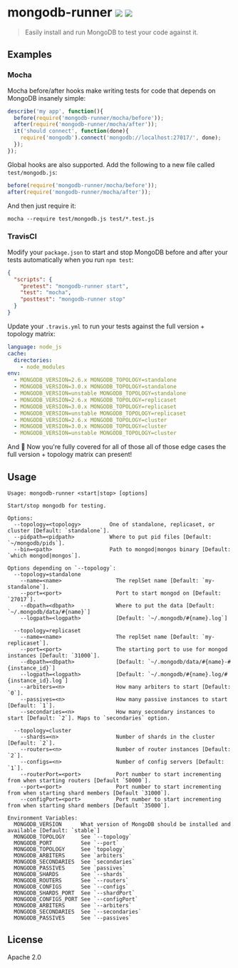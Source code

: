 # mongodb-runner [![][npm_img]][npm_url] [![][travis_img]][travis_url]

> Easily install and run MongoDB to test your code against it.

## Examples

### Mocha

Mocha before/after hooks make writing tests for code that depends on MongoDB insanely simple:

```javascript
describe('my app', function(){
  before(require('mongodb-runner/mocha/before'));
  after(require('mongodb-runner/mocha/after'));
  it('should connect', function(done){
    require('mongodb').connect('mongodb://localhost:27017/', done);
  });
});
```

Global hooks are also supported.  Add the following to a new file called `test/mongodb.js`:

```javascript
before(require('mongodb-runner/mocha/before'));
after(require('mongodb-runner/mocha/after'));
```

And then just require it:

```
mocha --require test/mongodb.js test/*.test.js
```

### TravisCI

Modify your `package.json` to start and stop MongoDB before and after your tests
automatically when you run `npm test`:

```json
{
  "scripts": {
    "pretest": "mongodb-runner start",
    "test": "mocha",
    "posttest": "mongodb-runner stop"
  }
}
```

Update your `.travis.yml` to run your tests against the full version + topology matrix:

```yaml
language: node_js
cache:
  directories:
    - node_modules
env:
  - MONGODB_VERSION=2.6.x MONGODB_TOPOLOGY=standalone
  - MONGODB_VERSION=3.0.x MONGODB_TOPOLOGY=standalone
  - MONGODB_VERSION=unstable MONGODB_TOPOLOGY=standalone
  - MONGODB_VERSION=2.6.x MONGODB_TOPOLOGY=replicaset
  - MONGODB_VERSION=3.0.x MONGODB_TOPOLOGY=replicaset
  - MONGODB_VERSION=unstable MONGODB_TOPOLOGY=replicaset
  - MONGODB_VERSION=2.6.x MONGODB_TOPOLOGY=cluster
  - MONGODB_VERSION=3.0.x MONGODB_TOPOLOGY=cluster
  - MONGODB_VERSION=unstable MONGODB_TOPOLOGY=cluster
```

And :tada: Now you're fully covered for all of those all of those edge cases the full
version + topology matrix can present!

## Usage

```
Usage: mongodb-runner <start|stop> [options]

Start/stop mongodb for testing.

Options:
  --topology=<topology>         One of standalone, replicaset, or cluster [Default: `standalone`].
  --pidpath=<pidpath>           Where to put pid files [Default: `~/mongodb/pids`].
  --bin=<path>                  Path to mongod|mongos binary [Default: `which mongod|mongos`].

Options depending on `--topology`:
  --topology=standalone
    --name=<name>                 The replSet name [Default: `my-standalone`].
    --port=<port>                 Port to start mongod on [Default: `27017`].
    --dbpath=<dbpath>             Where to put the data [Default: `~/.mongodb/data/#{name}`]
    --logpath=<logpath>           [Default: `~/.mongodb/#{name}.log`]

  --topology=replicaset
    --name=<name>                 The replSet name [Default: `my-replicaset`].
    --port=<port>                 The starting port to use for mongod instances [Default: `31000`].
    --dbpath=<dbpath>             [Default: `~/.mongodb/data/#{name}-#{instance_id}`]
    --logpath=<logpath>           [Default: `~/.mongodb/#{name}.log/#{instance_id}.log`]
    --arbiters=<n>                How many arbiters to start [Default: `0`].
    --passives=<n>                How many passive instances to start [Default: `1`].
    --secondaries=<n>             How many secondary instances to start [Default: `2`]. Maps to `secondaries` option.

  --topology=cluster
    --shards=<n>                  Number of shards in the cluster [Default: `2`].
    --routers=<n>                 Number of router instances [Default: `2`].
    --configs=<n>                 Number of config servers [Default: `1`].
    --routerPort=<port>           Port number to start incrementing from when starting routers [Default `50000`].
    --port=<port>                 Port number to start incrementing from when starting shard members [Default `31000`].
    --configPort=<port>           Port number to start incrementing from when starting shard members [Default `35000`].

Environment Variables:
  MONGODB_VERSION      What version of MongoDB should be installed and available [Default: `stable`]
  MONGODB_TOPOLOGY     See `--topology`
  MONGODB_PORT         See `--port`
  MONGODB_TOPOLOGY     See `topology`
  MONGODB_ARBITERS     See `arbiters`
  MONGODB_SECONDARIES  See `secondaries`
  MONGODB_PASSIVES     See `passives`
  MONGODB_SHARDS       See `--shards`
  MONGODB_ROUTERS      See `--routers`
  MONGODB_CONFIGS      See `--configs`
  MONGODB_SHARDS_PORT  See `--shardPort`
  MONGODB_CONFIGS_PORT See `--configPort`
  MONGODB_ARBITERS     See `--arbiters`
  MONGODB_SECONDARIES  See `--secondaries`
  MONGODB_PASSIVES     See `--passives`
```

## License

Apache 2.0

[travis_img]: https://img.shields.io/travis/mongodb-js/runner.svg?style=flat-square
[travis_url]: https://travis-ci.org/mongodb-js/runner
[npm_img]: https://img.shields.io/npm/v/mongodb-runner.svg
[npm_url]: https://www.npmjs.org/package/mongodb-runner
